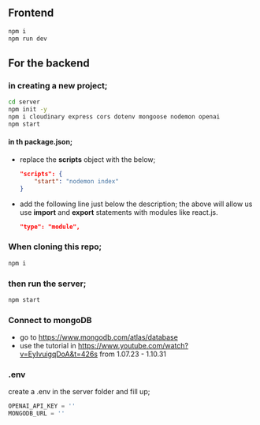 ## Frontend

```bash
npm i
npm run dev
```

## For the backend

### in creating a new project;

```bash
cd server
npm init -y
npm i cloudinary express cors dotenv mongoose nodemon openai
npm start
```

#### in th package.json;

- replace the **scripts** object with the below;

  ```json
  "scripts": {
      "start": "nodemon index"
  }
  ```

- add the following line just below the description;
  the above will allow us use **import** and **export** statements with modules like react.js.

  ```json
  "type": "module",
  ```

### When cloning this repo;

```s
npm i
```

### then run the server;

```s
npm start
```

### Connect to mongoDB

- go to https://www.mongodb.com/atlas/database
- use the tutorial in https://www.youtube.com/watch?v=EyIvuigqDoA&t=426s from 1.07.23 - 1.10.31

### .env

create a .env in the server folder and fill up;

```js
OPENAI_API_KEY = ''
MONGODB_URL = ''
```
